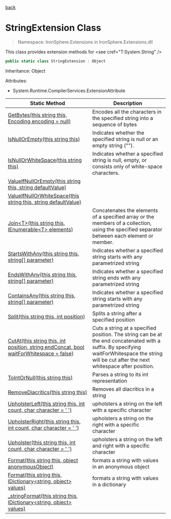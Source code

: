 ﻿[back](/IronSphere.Extensions/types)

# StringExtension Class

> Namespace: IronSphere.Extensions in  IronSphere.Extensions.dll

This class provides extension methods for &lt;see cref=&quot;T:System.String&quot; /&gt;

```csharp
public static class StringExtension : Object
```
Inheritance: Object



Attributes:

* System.Runtime.CompilerServices.ExtensionAttribute



| Static Method | Description |
| --- | --- |
| [GetBytes(this string this, Encoding encoding = null)](StringExtension_GetBytes(String,Encoding)) | Encodes all the characters in the specified string into a sequence of bytes |
| [IsNullOrEmpty(this string this)](StringExtension_IsNullOrEmpty(String)) | Indicates whether the specified string is null or an empty string (&quot;&quot;). |
| [IsNullOrWhiteSpace(this string this)](StringExtension_IsNullOrWhiteSpace(String)) | Indicates whether a specified string is null, empty, or consists only of white-space characters. |
| [ValueIfNullOrEmpty(this string this, string defaultValue)](StringExtension_ValueIfNullOrEmpty(String,String)) |  |
| [ValueIfNullOrWhiteSpace(this string this, string defaultValue)](StringExtension_ValueIfNullOrWhiteSpace(String,String)) |  |
| [Join&lt;T&gt;(this string this, IEnumerable&lt;T&gt; elements)](StringExtension_Join-T-(String,IEnumerable-T-)) | Concatenates the elements of a specified array or the members of a collection, using the specified separator between each element or member. |
| [StartsWithAny(this string this, string[] parameter)](StringExtension_StartsWithAny(String,String[])) | Indicates whether a specified string starts with any parametrized string |
| [EndsWithAny(this string this, string[] parameter)](StringExtension_EndsWithAny(String,String[])) | Indicates whether a specified string ends with any parametrized string |
| [ContainsAny(this string this, string[] parameter)](StringExtension_ContainsAny(String,String[])) | Indicates whether a specified string starts with any parametrized string |
| [Split(this string this, int position)](StringExtension_Split(String,Int32)) | Splits a string after a specified position |
| [CutAt(this string this, int position, string endConcat, bool waitForWhitespace = false)](StringExtension_CutAt(String,Int32,String,Boolean)) | Cuts a string at a specified position. The string can be at the end concatenated with a suffix. By specifying waitForWhitespace the string will be cut after the next whitespace after position. |
| [ToIntOrNull(this string this)](StringExtension_ToIntOrNull(String)) | Parses a string to its int representation |
| [RemoveDiacritics(this string this)](StringExtension_RemoveDiacritics(String)) | Removes all diacritics in a string |
| [UpholsterLeft(this string this, int count, char character = &#39; &#39;)](StringExtension_UpholsterLeft(String,Int32,Char)) | upholsters a string on the left with a specific character |
| [UpholsterRight(this string this, int count, char character = &#39; &#39;)](StringExtension_UpholsterRight(String,Int32,Char)) | upholsters a string on the right with a specific character |
| [Upholster(this string this, int count, char character = &#39; &#39;)](StringExtension_Upholster(String,Int32,Char)) | upholsters a string on the left and right with a specific character |
| [Format(this string this, object anonymousObject)](StringExtension_Format(String,Object)) | formats a string with values in an anonymous object |
| [Format(this string this, IDictionary&lt;string, object&gt; values)](StringExtension_Format(String,IDictionary-String,Object-)) | formats a string with values in a dictionary |
| [_stringFormat(this string this, IDictionary&lt;string, object&gt; values)](StringExtension__stringFormat(String,IDictionary-String,Object-)) |  |

